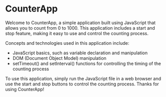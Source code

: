 # CounterApp
Welcome to CounterApp, a simple application built using JavaScript that allows you to count from 0 to 1000. This application includes a start and stop feature, making it easy to use and control the counting process.

Concepts and technologies used in this application include:
* JavaScript basics, such as variable declaration and manipulation
* DOM (Document Object Model) manipulation
* setTimeout() and setInterval() functions for controlling the timing of the counting process

To use this application, simply run the JavaScript file in a web browser and use the start and stop buttons to control the counting process. Thanks for using CounterApp!